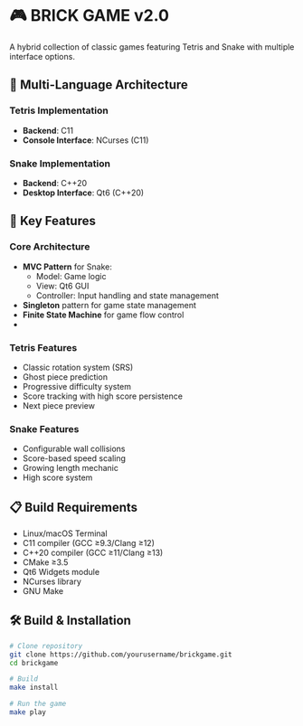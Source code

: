 # 🎮 BRICK GAME v2.0

A hybrid collection of classic games featuring Tetris and Snake with multiple interface options.

## 🌟 Multi-Language Architecture
### Tetris Implementation
- **Backend**: C11
- **Console Interface**: NCurses (C11)

### Snake Implementation
- **Backend**: C++20
- **Desktop Interface**: Qt6 (C++20)

## 🔑 Key Features
### Core Architecture
- **MVC Pattern** for Snake:
  - Model: Game logic
  - View: Qt6 GUI
  - Controller: Input handling and state management
- **Singleton** pattern for game state management
- **Finite State Machine** for game flow control
- 
### Tetris Features
- Classic rotation system (SRS)
- Ghost piece prediction
- Progressive difficulty system
- Score tracking with high score persistence
- Next piece preview

### Snake Features
- Configurable wall collisions
- Score-based speed scaling
- Growing length mechanic
- High score system

## 📋 Build Requirements
- Linux/macOS Terminal
- C11 compiler (GCC ≥9.3/Clang ≥12)
- C++20 compiler (GCC ≥11/Clang ≥13)
- CMake ≥3.5
- Qt6 Widgets module
- NCurses library
- GNU Make

## 🛠️ Build & Installation

```bash
# Clone repository
git clone https://github.com/yourusername/brickgame.git
cd brickgame

# Build 
make install

# Run the game
make play
```
